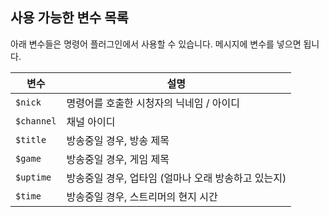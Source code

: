 ## 사용 가능한 변수 목록

아래 변수들은 명령어 플러그인에서 사용할 수 있습니다. 메시지에 변수를 넣으면 됩니다.

| 변수 | 설명 |
|------|------|
| `$nick` | 명령어를 호출한 시청자의 닉네임 / 아이디 |
| `$channel` | 채널 아이디 |
| `$title` | 방송중일 경우, 방송 제목 |
| `$game` | 방송중일 경우, 게임 제목 |
| `$uptime` | 방송중일 경우, 업타임 (얼마나 오래 방송하고 있는지) |
| `$time` | 방송중일 경우, 스트리머의 현지 시간 |
